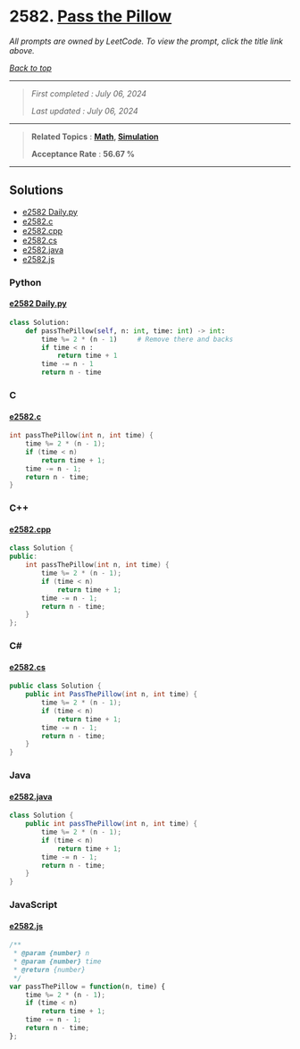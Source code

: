 # 2582. [Pass the Pillow](<https://leetcode.com/problems/pass-the-pillow>)

*All prompts are owned by LeetCode. To view the prompt, click the title link above.*

*[Back to top](<../README.md>)*

------

> *First completed : July 06, 2024*
>
> *Last updated : July 06, 2024*

------

> **Related Topics** : **[Math](<by_topic/Math.md>), [Simulation](<by_topic/Simulation.md>)**
>
> **Acceptance Rate** : **56.67 %**

------

## Solutions

- [e2582 Daily.py](<../my-submissions/e2582 Daily.py>)
- [e2582.c](<../my-submissions/e2582.c>)
- [e2582.cpp](<../my-submissions/e2582.cpp>)
- [e2582.cs](<../my-submissions/e2582.cs>)
- [e2582.java](<../my-submissions/e2582.java>)
- [e2582.js](<../my-submissions/e2582.js>)
### Python
#### [e2582 Daily.py](<../my-submissions/e2582 Daily.py>)
```Python
class Solution:
    def passThePillow(self, n: int, time: int) -> int:
        time %= 2 * (n - 1)     # Remove there and backs
        if time < n :
            return time + 1
        time -= n - 1
        return n - time
```

### C
#### [e2582.c](<../my-submissions/e2582.c>)
```C
int passThePillow(int n, int time) {
    time %= 2 * (n - 1);
    if (time < n)
        return time + 1;
    time -= n - 1;
    return n - time;
}
```

### C++
#### [e2582.cpp](<../my-submissions/e2582.cpp>)
```C++
class Solution {
public:
    int passThePillow(int n, int time) {
        time %= 2 * (n - 1);
        if (time < n)
            return time + 1;
        time -= n - 1;
        return n - time;
    }
};
```

### C#
#### [e2582.cs](<../my-submissions/e2582.cs>)
```C#
public class Solution {
    public int PassThePillow(int n, int time) {
        time %= 2 * (n - 1);
        if (time < n)
            return time + 1;
        time -= n - 1;
        return n - time;
    }
}
```

### Java
#### [e2582.java](<../my-submissions/e2582.java>)
```Java
class Solution {
    public int passThePillow(int n, int time) {
        time %= 2 * (n - 1);
        if (time < n)
            return time + 1;
        time -= n - 1;
        return n - time;
    }
}
```

### JavaScript
#### [e2582.js](<../my-submissions/e2582.js>)
```JavaScript
/**
 * @param {number} n
 * @param {number} time
 * @return {number}
 */
var passThePillow = function(n, time) {
    time %= 2 * (n - 1);
    if (time < n)
        return time + 1;
    time -= n - 1;
    return n - time;
};
```

